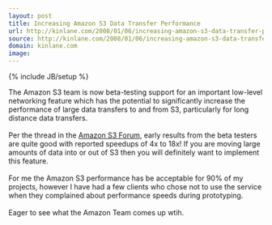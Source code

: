 ```yaml
---
layout: post
title: Increasing Amazon S3 Data Transfer Performance
url: http://kinlane.com/2008/01/06/increasing-amazon-s3-data-transfer-performance/
source: http://kinlane.com/2008/01/06/increasing-amazon-s3-data-transfer-performance/
domain: kinlane.com
image: 
---
```

{% include JB/setup %}<p>The Amazon S3 team is now beta-testing support for an important low-level networking feature which has the potential to significantly increase the performance of large data transfers to and from S3, particularly for long distance data transfers.<br /><br />Per the thread in the <a href="http://developer.amazonwebservices.com/connect/thread.jspa?threadID=18863&amp;tstart=0">Amazon S3 Forum</a>, early results from the beta testers are quite good with reported speedups of 4x to 18x! If you are moving large amounts of data into or out of S3 then you will definitely want to implement this feature.<br /><br />For me the Amazon S3 performance has be acceptable for 90% of my projects, however I have had a few clients who chose not to use the service when they complained about performance speeds during prototyping.<br /><br />Eager to see what the Amazon Team comes up wtih.</p>
